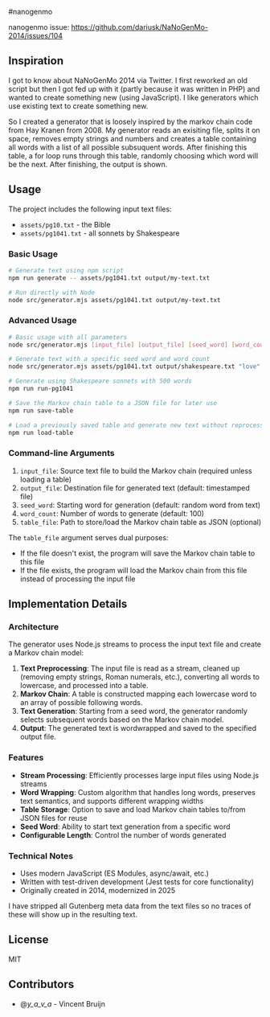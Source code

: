 #nanogenmo

nanogenmo issue: https://github.com/dariusk/NaNoGenMo-2014/issues/104

## Inspiration

I got to know about NaNoGenMo 2014 via Twitter. I first reworked an old script but then I got fed up with it (partly because it was written in PHP) and wanted to create something new (using JavaScript). I like generators which use existing text to create something new.

So I created a generator that is loosely inspired by the markov chain code from Hay Kranen from 2008. My generator reads an exisiting file, splits it on space, removes empty strings and numbers and creates a table containing all words with a list of all possible subsuquent words. After finishing this table, a for loop runs through this table, randomly choosing which word will be the next. After finishing, the output is shown.

## Usage

The project includes the following input text files:

* `assets/pg10.txt` - the Bible
* `assets/pg1041.txt` - all sonnets by Shakespeare

### Basic Usage

```bash
# Generate text using npm script
npm run generate -- assets/pg1041.txt output/my-text.txt

# Run directly with Node
node src/generator.mjs assets/pg1041.txt output/my-text.txt
```

### Advanced Usage

```bash
# Basic usage with all parameters
node src/generator.mjs [input_file] [output_file] [seed_word] [word_count] [table_file]

# Generate text with a specific seed word and word count
node src/generator.mjs assets/pg1041.txt output/shakespeare.txt "love" 1000

# Generate using Shakespeare sonnets with 500 words
npm run run-pg1041

# Save the Markov chain table to a JSON file for later use
npm run save-table

# Load a previously saved table and generate new text without reprocessing
npm run load-table
```

### Command-line Arguments

1. `input_file`: Source text file to build the Markov chain (required unless loading a table)
2. `output_file`: Destination file for generated text (default: timestamped file)
3. `seed_word`: Starting word for generation (default: random word from text)
4. `word_count`: Number of words to generate (default: 100)
5. `table_file`: Path to store/load the Markov chain table as JSON (optional)

The `table_file` argument serves dual purposes:
- If the file doesn't exist, the program will save the Markov chain table to this file
- If the file exists, the program will load the Markov chain from this file instead of processing the input file

## Implementation Details

### Architecture

The generator uses Node.js streams to process the input text file and create a Markov chain model:

1. **Text Preprocessing**: The input file is read as a stream, cleaned up (removing empty strings, Roman numerals, etc.), converting all words to lowercase, and processed into a table.
2. **Markov Chain**: A table is constructed mapping each lowercase word to an array of possible following words.
3. **Text Generation**: Starting from a seed word, the generator randomly selects subsequent words based on the Markov chain model.
4. **Output**: The generated text is wordwrapped and saved to the specified output file.

### Features

- **Stream Processing**: Efficiently processes large input files using Node.js streams
- **Word Wrapping**: Custom algorithm that handles long words, preserves text semantics, and supports different wrapping widths
- **Table Storage**: Option to save and load Markov chain tables to/from JSON files for reuse
- **Seed Word**: Ability to start text generation from a specific word
- **Configurable Length**: Control the number of words generated

### Technical Notes

- Uses modern JavaScript (ES Modules, async/await, etc.)
- Written with test-driven development (Jest tests for core functionality)
- Originally created in 2014, modernized in 2025

I have stripped all Gutenberg meta data from the text files so no traces of these will show up in the resulting text.

## License
MIT

## Contributors
* @_y_a_v_a_ - Vincent Bruijn